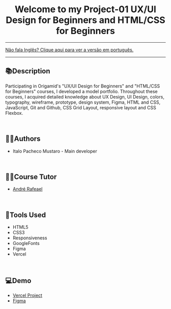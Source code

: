 <div align="center">
<h1>Welcome to my Project-01 UX/UI Design for Beginners and HTML/CSS for Beginners</h1>
</div>

<hr>
<a href="https://github.com/ItaloPachecoMustaro/Origamid-Portfolio-Wolf/blob/main/README.md">Não fala Inglês? Clique aqui para ver a versão em português.</a>
<hr>

## 📚Description

Participating in Origamid's "UX/UI Design for Beginners" and "HTML/CSS for Beginners" courses, I developed a model portfolio. Throughout these courses, I acquired detailed knowledge about UX Design, UI Design, colors, typography, wireframe, prototype, design system, Figma, HTML and CSS, JavaScript, Git and Github, CSS Grid Layout, responsive layout and CSS Flexbox.

<br>

## 🧑‍💻Authors

- Italo Pacheco Mustaro - Main developer

<br>

## 👨‍🏫Course Tutor

- [André Rafeael](https://www.linkedin.com/school/origamid/?originalSubdomain=br)

<br>

## 🔧Tools Used

- HTML5
- CSS3
- Responsiveness
- GoogleFonts
- Figma
- Vercel

<br>

## 💻Demo

- [Vercel Project](https://origamid-portfolio-wolf.vercel.app/)
- [Figma](https://www.figma.com/file/WcbtyxHQAeE5qdO5667h4Z/0513-exportar-projeto-pessoal?type=design&node-id=10%3A0&mode=design&t=DUf6h3LlRi6GFizS-1)
